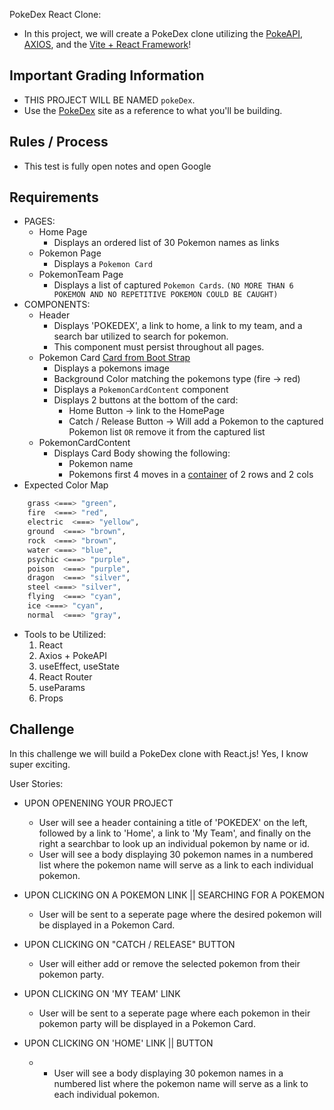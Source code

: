 PokeDex React Clone:

- In this project, we will create a PokeDex clone utilizing the [PokeAPI](https://pokeapi.co/), [AXIOS](https://axios-http.com/docs/intro), and the [Vite + React Framework](https://vitejs.dev/guide/)!

## Important Grading Information
- THIS PROJECT WILL BE NAMED `pokeDex`.
- Use the [PokeDex](https://codeplatoon-fullstack.github.io/assessment-4/) site as a reference to what you'll be building.

## Rules / Process

- This test is fully open notes and open Google

## Requirements

- PAGES:
  - Home Page
    - Displays an ordered list of 30 Pokemon names as links
  - Pokemon Page
    - Displays a `Pokemon Card`
  - PokemonTeam Page
    - Displays a list of captured `Pokemon Cards`. `(NO MORE THAN 6 POKEMON AND NO REPETITIVE POKEMON COULD BE CAUGHT)`
- COMPONENTS:
  - Header
    - Displays 'POKEDEX', a link to home, a link to my team, and a search bar utilized to search for pokemon.
    - This component must persist throughout all pages.
  - Pokemon Card [Card from Boot Strap](https://react-bootstrap.github.io/components/cards/#basic-example)
    - Displays a pokemons image
    - Background Color matching the pokemons type (fire -> red)
    - Displays a `PokemonCardContent` component
    - Displays 2 buttons at the bottom of the card:
      - Home Button -> link to the HomePage
      - Catch / Release Button -> Will add a Pokemon to the captured Pokemon list `OR` remove it from the captured list
  - PokemonCardContent 
    - Displays Card Body showing the following:
      - Pokemon name
      - Pokemons first 4 moves in a [container](https://react-bootstrap.netlify.app/layout/grid/#container) of 2 rows and 2 cols 
- Expected Color Map
```bash
    grass <===> "green",
    fire  <===> "red",
    electric  <===> "yellow",
    ground  <===> "brown",
    rock  <===> "brown",
    water <===> "blue",
    psychic <===> "purple",
    poison  <===> "purple",
    dragon  <===> "silver",
    steel <===> "silver",
    flying  <===> "cyan",
    ice <===> "cyan",
    normal  <===> "gray",
```
- Tools to be Utilized:
  1. React
  2. Axios + PokeAPI
  3. useEffect, useState
  4. React Router
  5. useParams
  6. Props


## Challenge

In this challenge we will build a PokeDex clone with React.js! Yes, I know super exciting.

User Stories:

- UPON OPENENING YOUR PROJECT

  - User will see a header containing a title of 'POKEDEX' on the left, followed by a link to 'Home', a link to 'My Team', and finally on the right a searchbar to look up an individual pokemon by name or id.
  - User will see a body displaying 30 pokemon names in a numbered list where the pokemon name will serve as a link to each individual pokemon.

- UPON CLICKING ON A POKEMON LINK || SEARCHING FOR A POKEMON

  - User will be sent to a seperate page where the desired pokemon will be displayed in a Pokemon Card.

- UPON CLICKING ON "CATCH / RELEASE" BUTTON

  - User will either add or remove the selected pokemon from their pokemon party.

- UPON CLICKING ON 'MY TEAM' LINK

  - User will be sent to a seperate page where each pokemon in their pokemon party will be displayed in a Pokemon Card.

- UPON CLICKING ON 'HOME' LINK || BUTTON
  - - User will see a body displaying 30 pokemon names in a numbered list where the pokemon name will serve as a link to each individual pokemon.
